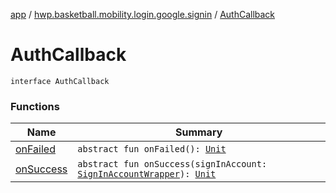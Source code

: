 [app](../../index.md) / [hwp.basketball.mobility.login.google.signin](../index.md) / [AuthCallback](.)

# AuthCallback

`interface AuthCallback`

### Functions

| Name | Summary |
|---|---|
| [onFailed](on-failed.md) | `abstract fun onFailed(): `[`Unit`](https://kotlinlang.org/api/latest/jvm/stdlib/kotlin/-unit/index.html) |
| [onSuccess](on-success.md) | `abstract fun onSuccess(signInAccount: `[`SignInAccountWrapper`](../-sign-in-account-wrapper/index.md)`): `[`Unit`](https://kotlinlang.org/api/latest/jvm/stdlib/kotlin/-unit/index.html) |
